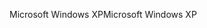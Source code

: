 <span data-ttu-id="0649a-101">Microsoft Windows XP</span><span class="sxs-lookup"><span data-stu-id="0649a-101">Microsoft Windows XP</span></span>